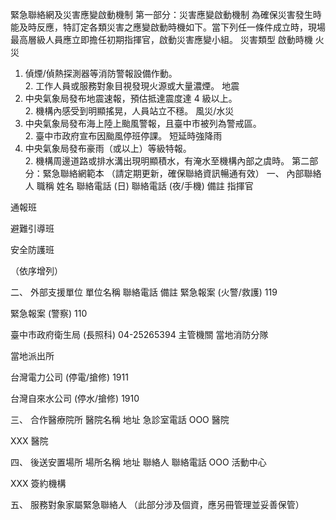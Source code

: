 緊急聯絡網及災害應變啟動機制
第一部分：災害應變啟動機制
為確保災害發生時能及時反應，特訂定各類災害之應變啟動時機如下。當下列任一條件成立時，現場最高層級人員應立即擔任初期指揮官，啟動災害應變小組。
災害類型
啟動時機
火災
1. 偵煙/偵熱探測器等消防警報設備作動。<br>2. 工作人員或服務對象目視發現火源或大量濃煙。
地震
1. 中央氣象局發布地震速報，預估抵達震度達 4 級以上。<br>2. 機構內感受到明顯搖晃，人員站立不穩。
風災/水災
1. 中央氣象局發布海上陸上颱風警報，且臺中市被列為警戒區。<br>2. 臺中市政府宣布因颱風停班停課。
短延時強降雨
1. 中央氣象局發布豪雨（或以上）等級特報。<br>2. 機構周邊道路或排水溝出現明顯積水，有淹水至機構內部之虞時。
第二部分：緊急聯絡網範本
（請定期更新，確保聯絡資訊暢通有效）
一、 內部聯絡人
職稱
姓名
聯絡電話 (日)
聯絡電話 (夜/手機)
備註
指揮官




通報班




避難引導班




安全防護班




（依序增列）




二、 外部支援單位
單位名稱
聯絡電話
備註
緊急報案 (火警/救護)
119

緊急報案 (警察)
110

臺中市政府衛生局 (長照科)
04-25265394
主管機關
當地消防分隊


當地派出所


台灣電力公司 (停電/搶修)
1911

台灣自來水公司 (停水/搶修)
1910

三、 合作醫療院所
醫院名稱
地址
急診室電話
OOO 醫院


XXX 醫院


四、 後送安置場所
場所名稱
地址
聯絡人
聯絡電話
OOO 活動中心



XXX 簽約機構



五、 服務對象家屬緊急聯絡人
（此部分涉及個資，應另冊管理並妥善保管）
